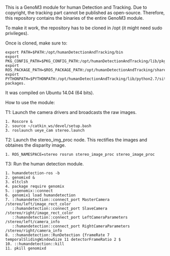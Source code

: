This is a GenoM3 module for human Detection and Tracking. Due to copyright, the tracking part cannot be published as open-source. Therefore, this repository contains the binaries of the entire GenoM3 module.

To make it work, the repository has to be cloned in /opt (it might need sudo privileges).

Once is cloned, make sure to:

```
export PATH=$PATH:/opt/humanDetectionAndTracking/bin
export PKG_CONFIG_PATH=$PKG_CONFIG_PATH:/opt/humanDetectionAndTracking/lib/pkgconfig
export ROS_PACKAGE_PATH=$ROS_PACKAGE_PATH:/opt/humanDetectionAndTracking/share
export PYTHONPATH=$PYTHONPATH:/opt/humanDetectionAndTracking/lib/python2.7/site-packages.
```

It was compiled on Ubuntu 14.04 (64 bits).


How to use the module:

T1: Launch the camera drivers and broadcasts the raw images.
```
1. Roscore &
2. source ~/catkin_ws/devel/setup.bash
3. roslaunch ueye_cam stereo.launch
```

T2: Launch the stereo_img_proc node. This rectifies the images and obtaines the disparity image.
```
1. ROS_NAMESPACE=stereo rosrun stereo_image_proc stereo_image_proc
```

T3: Run the human detection module.
```
1. humandetection-ros -b
2. genomixd &
3. eltclsh
4. package require genomix
5. ::genomix::connect
6. genomix1 load humandetection
7. ::humandetection::connect_port MasterCamera /stereo/left/image_rect_color
   ::humandetection::connect_port SlaveCamera /stereo/right/image_rect_color
   ::humandetection::connect_port LeftCameraParameters /stereo/left/camera_info
   ::humandetection::connect_port RightCameraParameters /stereo/right/camera_info
8. ::humandetection::RunDetection {frameRate 7 temporalSlidingWindowSize 11 detectorFrameRatio 2 $
10. ::humandetection::kill
11. pkill genomixd
```
